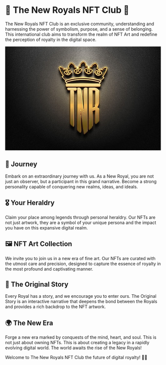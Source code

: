 # 👑 The New Royals NFT Club 🎨

The New Royals NFT Club is an exclusive community, understanding and harnessing the power of symbolism, purpose, and a sense of belonging. This international club aims to transform the realm of NFT Art and redefine the perception of royalty in the digital space.

<p align="center">
  <img src="./src/assets/imgs/X.jpg" alt="Logo" width="1000"/>
</p>

## 🚀 Journey

Embark on an extraordinary journey with us. As a New Royal, you are not just an observer, but a participant in this grand narrative. Become a strong personality capable of conquering new realms, ideas, and ideals.

## 🎖️ Your Heraldry

Claim your place among legends through personal heraldry. Our NFTs are not just artwork, they are a symbol of your unique persona and the impact you have on this expansive digital realm.

## 🖼️ NFT Art Collection

We invite you to join us in a new era of fine art. Our NFTs are curated with the utmost care and precision, designed to capture the essence of royalty in the most profound and captivating manner.

## 📖 The Original Story

Every Royal has a story, and we encourage you to enter ours. The Original Story is an interactive narrative that deepens the bond between the Royals and provides a rich backdrop to the NFT artwork.

## 🌍 The New Era

Forge a new era marked by conquests of the mind, heart, and soul. This is not just about owning NFTs. This is about creating a legacy in a rapidly evolving digital world. The world awaits the rise of the New Royals!

Welcome to The New Royals NFT Club the future of digital royalty! 🏰🎉
